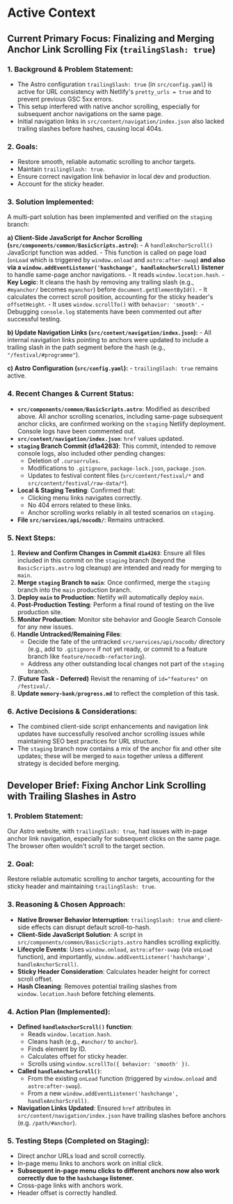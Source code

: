 # Active Context

<!-- Current work focus. Recent changes. Next steps. Active decisions and considerations. -->

## Current Primary Focus: Finalizing and Merging Anchor Link Scrolling Fix (`trailingSlash: true`)

### 1. Background & Problem Statement:
- The Astro configuration `trailingSlash: true` (in `src/config.yaml`) is active for URL consistency with Netlify's `pretty_urls = true` and to prevent previous GSC 5xx errors.
- This setup interfered with native anchor scrolling, especially for subsequent anchor navigations on the same page.
- Initial navigation links in `src/content/navigation/index.json` also lacked trailing slashes before hashes, causing local 404s.

### 2. Goals:
- Restore smooth, reliable automatic scrolling to anchor targets.
- Maintain `trailingSlash: true`.
- Ensure correct navigation link behavior in local dev and production.
- Account for the sticky header.

### 3. Solution Implemented:
A multi-part solution has been implemented and verified on the `staging` branch:

   **a) Client-Side JavaScript for Anchor Scrolling (`src/components/common/BasicScripts.astro`):**
    - A `handleAnchorScroll()` JavaScript function was added.
    - This function is called on page load (`onLoad` which is triggered by `window.onload` and `astro:after-swap`) **and also via a `window.addEventListener('hashchange', handleAnchorScroll)` listener** to handle same-page anchor navigations.
    - It reads `window.location.hash`.
    - **Key Logic**: It cleans the hash by removing any trailing slash (e.g., `#myanchor/` becomes `myanchor`) before `document.getElementById()`.
    - It calculates the correct scroll position, accounting for the sticky header's `offsetHeight`.
    - It uses `window.scrollTo()` with `behavior: 'smooth'`.
    - Debugging `console.log` statements have been commented out after successful testing.

   **b) Update Navigation Links (`src/content/navigation/index.json`):**
    - All internal navigation links pointing to anchors were updated to include a trailing slash in the path segment before the hash (e.g., `"/festival/#programme"`).

   **c) Astro Configuration (`src/config.yaml`):**
    - `trailingSlash: true` remains active.

### 4. Recent Changes & Current Status:
- **`src/components/common/BasicScripts.astro`**: Modified as described above. All anchor scrolling scenarios, including same-page subsequent anchor clicks, are confirmed working on the `staging` Netlify deployment. Console logs have been commented out.
- **`src/content/navigation/index.json`**: `href` values updated.
- **`staging` Branch Commit (d1a4263)**: This commit, intended to remove console logs, also included other pending changes:
    - Deletion of `.cursorrules`.
    - Modifications to `.gitignore`, `package-lock.json`, `package.json`.
    - Updates to festival content files (`src/content/festival/*` and `src/content/festival/raw-data/*`).
- **Local & Staging Testing**: Confirmed that:
    - Clicking menu links navigates correctly.
    - No 404 errors related to these links.
    - Anchor scrolling works reliably in all tested scenarios on `staging`.
- **File `src/services/api/nocodb/`**: Remains untracked.

### 5. Next Steps:
1.  **Review and Confirm Changes in Commit `d1a4263`**: Ensure all files included in this commit on the `staging` branch (beyond the `BasicScripts.astro` log cleanup) are intended and ready for merging to `main`.
2.  **Merge `staging` Branch to `main`**: Once confirmed, merge the `staging` branch into the `main` production branch.
3.  **Deploy `main` to Production**: Netlify will automatically deploy `main`.
4.  **Post-Production Testing**: Perform a final round of testing on the live production site.
5.  **Monitor Production**: Monitor site behavior and Google Search Console for any new issues.
6.  **Handle Untracked/Remaining Files**:
    - Decide the fate of the untracked `src/services/api/nocodb/` directory (e.g., add to `.gitignore` if not yet ready, or commit to a feature branch like `feature/nocodb-refactoring`).
    - Address any other outstanding local changes not part of the `staging` branch.
7.  **(Future Task - Deferred)** Revisit the renaming of `id="features"` on `/festival/`.
8.  **Update `memory-bank/progress.md`** to reflect the completion of this task.

### 6. Active Decisions & Considerations:
- The combined client-side script enhancements and navigation link updates have successfully resolved anchor scrolling issues while maintaining SEO best practices for URL structure.
- The `staging` branch now contains a mix of the anchor fix and other site updates; these will be merged to `main` together unless a different strategy is decided before merging.

## Developer Brief: Fixing Anchor Link Scrolling with Trailing Slashes in Astro
<!-- Retained for technical reference on the implemented solution -->
### 1. Problem Statement:
Our Astro website, with `trailingSlash: true`, had issues with in-page anchor link navigation, especially for subsequent clicks on the same page. The browser often wouldn't scroll to the target section.

### 2. Goal:
Restore reliable automatic scrolling to anchor targets, accounting for the sticky header and maintaining `trailingSlash: true`.

### 3. Reasoning & Chosen Approach:
- **Native Browser Behavior Interruption**: `trailingSlash: true` and client-side effects can disrupt default scroll-to-hash.
- **Client-Side JavaScript Solution**: A script in `src/components/common/BasicScripts.astro` handles scrolling explicitly.
- **Lifecycle Events**: Uses `window.onload`, `astro:after-swap` (via `onLoad` function), and importantly, `window.addEventListener('hashchange', handleAnchorScroll)`.
- **Sticky Header Consideration**: Calculates header height for correct scroll offset.
- **Hash Cleaning**: Removes potential trailing slashes from `window.location.hash` before fetching elements.

### 4. Action Plan (Implemented):
- **Defined `handleAnchorScroll()` function**:
    - Reads `window.location.hash`.
    - Cleans hash (e.g., `#anchor/` to `anchor`).
    - Finds element by ID.
    - Calculates offset for sticky header.
    - Scrolls using `window.scrollTo({ behavior: 'smooth' })`.
- **Called `handleAnchorScroll()`**:
    - From the existing `onLoad` function (triggered by `window.onload` and `astro:after-swap`).
    - From a new `window.addEventListener('hashchange', handleAnchorScroll)`.
- **Navigation Links Updated**: Ensured `href` attributes in `src/content/navigation/index.json` have trailing slashes before anchors (e.g. `/path/#anchor`).

### 5. Testing Steps (Completed on Staging):
- Direct anchor URLs load and scroll correctly.
- In-page menu links to anchors work on initial click.
- **Subsequent in-page menu clicks to different anchors now also work correctly due to the `hashchange` listener.**
- Cross-page links with anchors work.
- Header offset is correctly handled.